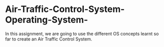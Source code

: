 # Air-Traffic-Control-System-Operating-System-
In this assignment, we are going to use the different OS concepts learnt so far to create an Air Traffic Control System. 
